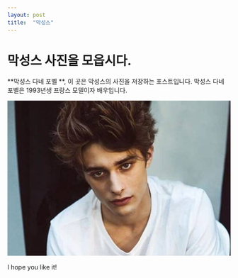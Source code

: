 ```yaml
---
layout: post
title:  "막성스"
---
```


# 막성스 사진을 모읍시다.

**막성스 다네 포벨 **, 이 곳은 막성스의 사진을 저장하는 포스트입니다. 막성스 다네 포벨은 1993년생 프랑스 모델이자 배우입니다.

![막성스.jpg](/assets/images/막성스.jpg)

I hope you like it!
